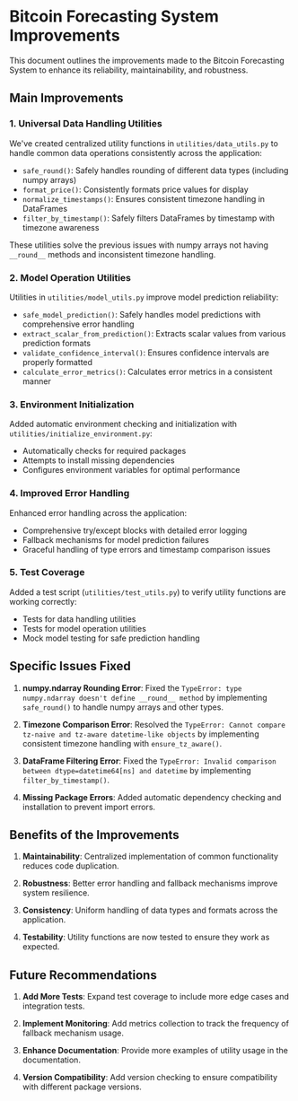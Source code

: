 # Bitcoin Forecasting System Improvements

This document outlines the improvements made to the Bitcoin Forecasting System to enhance its reliability, maintainability, and robustness.

## Main Improvements

### 1. Universal Data Handling Utilities

We've created centralized utility functions in `utilities/data_utils.py` to handle common data operations consistently across the application:

- `safe_round()`: Safely handles rounding of different data types (including numpy arrays)
- `format_price()`: Consistently formats price values for display
- `normalize_timestamps()`: Ensures consistent timezone handling in DataFrames
- `filter_by_timestamp()`: Safely filters DataFrames by timestamp with timezone awareness

These utilities solve the previous issues with numpy arrays not having `__round__` methods and inconsistent timezone handling.

### 2. Model Operation Utilities

Utilities in `utilities/model_utils.py` improve model prediction reliability:

- `safe_model_prediction()`: Safely handles model predictions with comprehensive error handling
- `extract_scalar_from_prediction()`: Extracts scalar values from various prediction formats
- `validate_confidence_interval()`: Ensures confidence intervals are properly formatted
- `calculate_error_metrics()`: Calculates error metrics in a consistent manner

### 3. Environment Initialization

Added automatic environment checking and initialization with `utilities/initialize_environment.py`:

- Automatically checks for required packages
- Attempts to install missing dependencies
- Configures environment variables for optimal performance

### 4. Improved Error Handling

Enhanced error handling across the application:

- Comprehensive try/except blocks with detailed error logging
- Fallback mechanisms for model prediction failures
- Graceful handling of type errors and timestamp comparison issues

### 5. Test Coverage

Added a test script (`utilities/test_utils.py`) to verify utility functions are working correctly:

- Tests for data handling utilities
- Tests for model operation utilities
- Mock model testing for safe prediction handling

## Specific Issues Fixed

1. **numpy.ndarray Rounding Error**: Fixed the `TypeError: type numpy.ndarray doesn't define __round__ method` by implementing `safe_round()` to handle numpy arrays and other types.

2. **Timezone Comparison Error**: Resolved the `TypeError: Cannot compare tz-naive and tz-aware datetime-like objects` by implementing consistent timezone handling with `ensure_tz_aware()`.

3. **DataFrame Filtering Error**: Fixed the `TypeError: Invalid comparison between dtype=datetime64[ns] and datetime` by implementing `filter_by_timestamp()`.

4. **Missing Package Errors**: Added automatic dependency checking and installation to prevent import errors.

## Benefits of the Improvements

1. **Maintainability**: Centralized implementation of common functionality reduces code duplication.

2. **Robustness**: Better error handling and fallback mechanisms improve system resilience.

3. **Consistency**: Uniform handling of data types and formats across the application.

4. **Testability**: Utility functions are now tested to ensure they work as expected.

## Future Recommendations

1. **Add More Tests**: Expand test coverage to include more edge cases and integration tests.

2. **Implement Monitoring**: Add metrics collection to track the frequency of fallback mechanism usage.

3. **Enhance Documentation**: Provide more examples of utility usage in the documentation.

4. **Version Compatibility**: Add version checking to ensure compatibility with different package versions. 